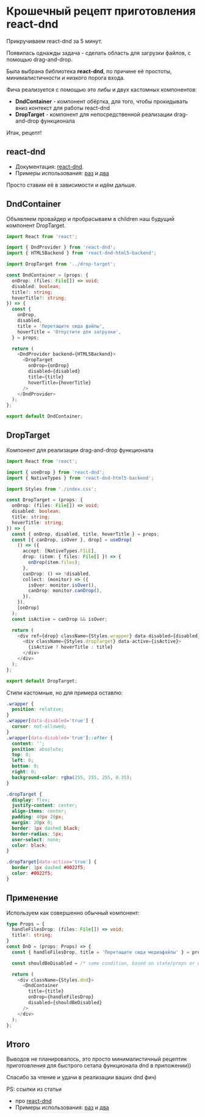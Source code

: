 # Крошечный рецепт приготовления react-dnd

Прикручиваем react-dnd за 5 минут.

Появилась однажды задача - сделать область для загрузки файлов, с помощью drag-and-drop.

Была выбрана библиотека **react-dnd**, по причине её простоты, минималистичности и низкого порога входа.

Фича реализуется с помощью это либы и двух кастомных компонентов:

- **DndContainer** - компонент обёртка, для того, чтобы прокидывать вниз контекст для работы react-dnd
- **DropTarget** - компонент для непосредственной реализации drag-and-drop функционала

Итак, рецепт!

## **react-dnd**

- Документация: [react-dnd](https://react-dnd.github.io/react-dnd/about).
- Примеры использования: [раз](https://react-dnd.github.io/react-dnd/examples/other/native-files) и [два](https://codesandbox.io/s/react-dnd-file-upload-fywjwh)

Просто ставим её в зависимости и идём дальше.

## **DndContainer**

Объявляем провайдер и пробрасываем в children наш будущий компонент DropTarget.

```typescript
import React from 'react';

import { DndProvider } from 'react-dnd';
import { HTML5Backend } from 'react-dnd-html5-backend';

import DropTarget from '../drop-target';

const DndContainer = (props: {
  onDrop: (files: File[]) => void;
  disabled: boolean;
  title?: string;
  hoverTitle?: string;
}) => {
  const {
    onDrop,
    disabled,
    title = 'Перетащите сюда файлы',
    hoverTitle = 'Отпустите для загрузки',
  } = props;

  return (
    <DndProvider backend={HTML5Backend}>
      <DropTarget
        onDrop={onDrop}
        disabled={disabled}
        title={title}
        hoverTitle={hoverTitle}
      />
    </DndProvider>
  );
};

export default DndContainer;
```

## **DropTarget**

Компонент для реализации drag-and-drop функционала

```typescript
import React from 'react';

import { useDrop } from 'react-dnd';
import { NativeTypes } from 'react-dnd-html5-backend';

import Styles from './index.css';

const DropTarget = (props: {
  onDrop: (files: File[]) => void;
  disabled: boolean;
  title: string;
  hoverTitle: string;
}) => {
  const { onDrop, disabled, title, hoverTitle } = props;
  const [{ canDrop, isOver }, drop] = useDrop(
    () => ({
      accept: [NativeTypes.FILE],
      drop: (item: { files: File[] }) => {
        onDrop(item.files);
      },
      canDrop: () => !disabled,
      collect: (monitor) => ({
        isOver: monitor.isOver(),
        canDrop: monitor.canDrop(),
      }),
    }),
    [onDrop]
  );
  const isActive = canDrop && isOver;

  return (
    <div ref={drop} className={Styles.wrapper} data-disabled={disabled}>
      <div className={Styles.dropTarget} data-active={isActive}>
        {isActive ? hoverTitle : title}
      </div>
    </div>
  );
};

export default DropTarget;
```

Стили кастомные, но для примера оставлю:

```css
.wrapper {
  position: relative;
}
.wrapper[data-disabled='true'] {
  cursor: not-allowed;
}
.wrapper[data-disabled='true']::after {
  content: '';
  position: absolute;
  top: 0;
  left: 0;
  bottom: 0;
  right: 0;
  background-color: rgba(255, 255, 255, 0.35);
}

.dropTarget {
  display: flex;
  justify-content: center;
  align-items: center;
  padding: 40px 20px;
  margin: 20px 0;
  border: 1px dashed black;
  border-radius: 5px;
  user-select: none;
  color: black;
}

.dropTarget[data-active='true'] {
  border: 1px dashed #0022f5;
  color: #0022f5;
}
```

## Применение

Используем как совершенно обычный компонент:

```typescript
type Props = {
  handleFilesDrop: (files: File[]) => void;
  title?: string;
}
const DnD = (props: Props) => {
  const { handleFilesDrop, title = 'Перетащите сюда медиафайлы' } = props;

  const shouldBeDisabled = /* some condition, based on state/props or whatever you need */;

  return (
    <div className={Styles.dnd}>
      <DndContainer
        title={title}
        onDrop={handleFilesDrop}
        disabled={shouldBeDisabled}
      />
    </div>
  );
};
```

## Итого

Выводов не планировалось, это просто минималистичный рецептик приготовления для быстрого сетапа функционала dnd в приложении))

Спасибо за чтение и удачи в реализации ваших dnd фич)

PS: ссылки из статьи

- про [react-dnd](https://react-dnd.github.io/react-dnd/about)
- Примеры использования: [раз](https://react-dnd.github.io/react-dnd/examples/other/native-files) и [два](https://codesandbox.io/s/react-dnd-file-upload-fywjwh)
